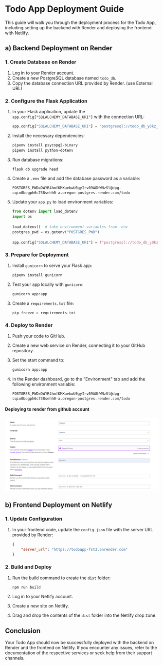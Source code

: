 # Todo App Deployment Guide


This guide will walk you through the deployment process for the Todo App, including setting up the backend with Render and deploying the frontend with Netlify.

## a) Backend Deployment on Render

### 1. Create Database on Render

1. Log in to your Render account.
2. Create a new PostgreSQL database named `todo_db`.
3. Copy the database connection URL provided by Render. (use External URL)

### 2. Configure the Flask Application

1. In your Flask application, update the `app.config["SQLALCHEMY_DATABASE_URI"]` with the connection URL:

    ```python
    app.config["SQLALCHEMY_DATABASE_URI"] = "postgresql://todo_db_y0kz_user:DWYR4hmfKMXuebwU0gyIrv09AGhWNzSl@dpg-cqio0bogph6c738sehh0-a.oregon-postgres.render.com/todo_db_y0kz"
    ```

2. Install the necessary dependencies:

    ```bash
    pipenv install psycopg2-binary
    pipenv install python-dotenv
    ```

3. Run database migrations:

    ```bash
    flask db upgrade head
    ```

4. Create a `.env` file and add the database password as a variable:

    ```env
    POSTGRES_PWD=DWYR4hmfKMXuebwU0gyIrv09AGhWNzSl@dpg-cqio0bogph6c738sehh0-a.oregon-postgres.render.com/todo
    ```

5. Update your `app.py` to load environment variables:

    ```python
    from dotenv import load_dotenv
    import os

    load_dotenv()  # take environment variables from .env
    postgres_pwd = os.getenv("POSTGRES_PWD")  

    app.config["SQLALCHEMY_DATABASE_URI"] = f"postgresql://todo_db_y0kz_user:{postgres_pwd}"
    ```

### 3. Prepare for Deployment

1. Install `gunicorn` to serve your Flask app:

    ```bash
    pipenv install gunicorn
    ```

2. Test your app locally with `gunicorn`:

    ```bash
    gunicorn app:app
    ```

3. Create a `requirements.txt` file:

    ```bash
    pip freeze > requirements.txt
    ```

### 4. Deploy to Render

1. Push your code to GitHub.
2. Create a new web service on Render, connecting it to your GitHub repository.
3. Set the start command to:

    ```bash
    gunicorn app:app
    ```

4. In the Render dashboard, go to the "Environment" tab and add the following environment variable:

    ```plaintext
    POSTGRES_PWD=DWYR4hmfKMXuebwU0gyIrv09AGhWNzSl@dpg-cqio0bogph6c738sehh0-a.oregon-postgres.render.com/todo
    ```
#### Deploying to render from github account
 ![Render Deployment](../assets/render.png)


## b) Frontend Deployment on Netlify

### 1. Update Configuration

1. In your frontend code, update the `config.json` file with the server URL provided by Render:

    ```json
    {
        "server_url": "https://todoapp-fst3.onrender.com"
    }
    ```

### 2. Build and Deploy

1. Run the build command to create the `dist` folder:

    ```bash
    npm run build
    ```

2. Log in to your Netlify account.
3. Create a new site on Netlify.
4. Drag and drop the contents of the `dist` folder into the Netlify drop zone.

## Conclusion

Your Todo App should now be successfully deployed with the backend on Render and the frontend on Netlify. If you encounter any issues, refer to the documentation of the respective services or seek help from their support channels.
